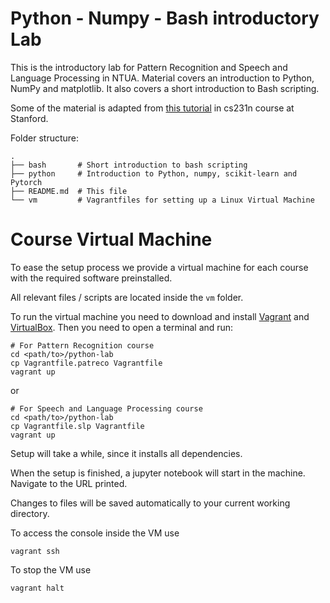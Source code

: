 # Python - Numpy - Bash introductory Lab

This is the introductory lab for Pattern Recognition and Speech and Language Processing in
NTUA. Material covers an introduction to Python, NumPy and matplotlib. It also covers a short introduction to Bash scripting.

Some of the material is adapted from [this
tutorial](http://cs231n.github.io/python-numpy-tutorial/) in cs231n course at Stanford.

Folder structure:
```
.
├── bash       # Short introduction to bash scripting
├── python     # Introduction to Python, numpy, scikit-learn and Pytorch
├── README.md  # This file
└── vm         # Vagrantfiles for setting up a Linux Virtual Machine
```

# Course Virtual Machine

To ease the setup process we provide a virtual machine for each course with the required software preinstalled.

All relevant files / scripts are located inside the `vm` folder.

To run the virtual machine you need to download and install [Vagrant](https://www.vagrantup.com/) and [VirtualBox](https://www.virtualbox.org/wiki/Downloads).
Then you need to open a terminal and run:

```
# For Pattern Recognition course
cd <path/to>/python-lab
cp Vagrantfile.patreco Vagrantfile
vagrant up
```

or

```
# For Speech and Language Processing course
cd <path/to>/python-lab
cp Vagrantfile.slp Vagrantfile
vagrant up
```

Setup will take a while, since it installs all dependencies.

When the setup is finished, a jupyter notebook will start in the machine. Navigate to the
URL printed.

Changes to files will be saved automatically to your current working directory.

To access the console inside the VM use

```
vagrant ssh
```

To stop the VM use

```
vagrant halt
```
